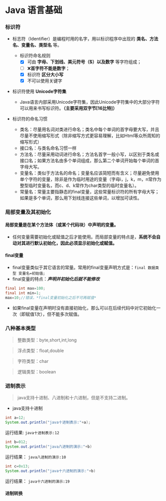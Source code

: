 # Java 语言基础
### 标识符
* 标志符（Identifier）是编程时用的名字，用以标识程序中出现的 **类名、方法名、变量名、类型名** 等。
    * 标识符命名规则
        - [x] 可由 **字母、下划线、美元符号（$）以及数字** 等字符组成；
        - [ ] :x:**首字符不能是数字**；
        - [x] 标识符 **区分大小写**
        - [x] 不可以使用关键字
* 标识符使用 **Unicode字符集**
   * Java语言内部采用Unicode字符集，因此Unicode字符集中的大部分字符可以用来书写标识符。**（主要采用双字节[16比特]）**

* 标识符的命名习惯
   * 类名：尽量用名词对类进行命名；类名中每个单词的首字母要大写，并且尽量不使用缩写形式（除非缩写方式更容易理解，比如Html等众所周知的缩写形式）
   * 接口名：与类名命名习惯一样
   * 方法名：尽量采用动词进行命名；方法名首字一般小写，以区别于类名或接口名；如果方法名由多个单词组成，那么第二个单词开始每个单词的首字母大写。
   * 变量名：类似于方法名的命名；变量名应该简短而有含义；尽量避免使用单个字符的变量，除非是作为临时用途的变量（字母i，j，k，m，n常作为整型临时变量名，而c、d、k常作为char类型的临时变量名）。
   * 常量名：常量主要指静态的final变量，这些常量标识符的所有字母大写；如果是多个单词，那么用下划线连接这些单词，以增加可读性。

### 局部变量及其初始化
#### **局部变量是在某个方法体**（或某个代码块）中声明的变量。
* 任何变量需要初始化或赋值之后才能使用。而局部变量的特点是，**系统不会自动对其进行默认初始化，因此必须显示初始化或赋值。**

#### final变量
* final变量类似于其它语言的常量。常用的final变量声明方式是：`final 数据类型 变量名=初始值;`
* final变量的特点：***声明并初始化后就不能修改***
```java
final int max=100;
final int min=1;
max=10;//错误，*final变量初始化之后不可再赋值*
```
* 如果final变量在声明时没有直接初始化，那么可以在后续代码中对它初始化一次（即赋值1次），但不能多次赋值。

### 八种基本类型
> 整数类型：byte,short,int,long

> 浮点类型：float,double

> 字符类型：char

> 逻辑类型：boolean

### 进制表示
> java支持十进制、八进制和十六进制，但是不支持二进制。
* java支持十进制
```java
int a=12;
System.out.println("java十进制表示:"+a);
```
运行结果:
`java十进制表示:12`

```java
int b=012;
System.out.println("java八进制的演示:"+b)
```
运行结果：
`java八进制的演示:10`

```java
int c=0x13;
System.out.println("java十六进制的演示:"+b)
```
运行结果：
`java十六进制的演示:19`

#### 进制转换
